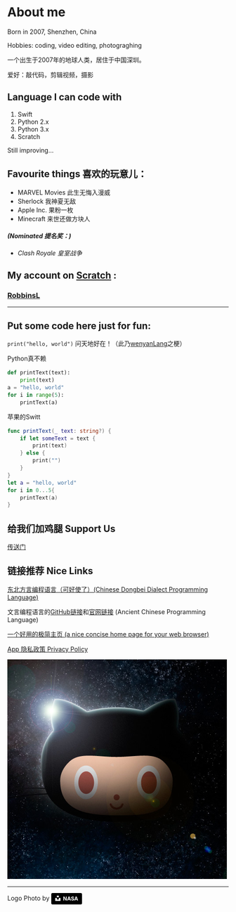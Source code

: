 <meta name="apple-itunes-app" content="app-id=myAppStoreID, affiliate-data=myAffiliateData, app-argument=myURL">

# About me

Born in 2007, Shenzhen, China

Hobbies: coding, video editing, photograghing

一个出生于2007年的地球人类，居住于中国深圳。

爱好：敲代码，剪辑视频，摄影

## Language I can code with

1. Swift
1. Python 2.x
1. Python 3.x
1. Scratch

Still improving...

## Favourite things 喜欢的玩意儿：
+ MARVEL Movies 此生无悔入漫威
+ Sherlock 我神夏无敌
+ Apple Inc. 果粉一枚
+ Minecraft 来世还做方块人

#### *(Nominated 提名奖：)*
+ *Clash Royale 皇室战争*

## My account on [Scratch](https://scratch.mit.edu) :
### [RobbinsL](https://scratch.mit.edu/users/robbinsl)

***
 
## Put some code here just for fun:


`print("hello, world")`
问天地好在！（此乃[wenyanLang](https://github.com/wenyan-lang/wenyan)之梗）

Python真不赖

```python
def printText(text):
    print(text)
a = "hello, world"
for i in range(5):
    printText(a)
```

苹果的Switt
```swift
func printText(_ text: string?) {
    if let someText = text {
        print(text)
    } else {
        print("")
    }
}
let a = "hello, world"
for i in 0...5{
    printText(a)
}
```

## 给我们加鸡腿 Support Us
[传送门](/assets/surpport_us.png)

## 链接推荐 Nice Links

[东北方言编程语言（可好使了）(Chinese Dongbei Dialect Programming Language)](https://github.com/zhanyong-wan/dongbei)

文言编程语言的[GitHub链接](https://github.com/wenyan-lang/wenyan)和[官网链接](https://wy-lang.org)
(Ancient Chinese Programming Language)

[一个好用的极简主页 (a nice concise home page for your web browser)](http://www.jianfast.com)

[App 隐私政策 Privacy Policy](/privacy)

![icon](assets/astroctocat.jpg "octocat, the mascot of github on a space background")

***
Logo Photo by  <a style="background-color:black;color:white;text-decoration:none;padding:4px 6px;font-family:-apple-system, BlinkMacSystemFont, &quot;San Francisco&quot;, &quot;Helvetica Neue&quot;, Helvetica, Ubuntu, Roboto, Noto, &quot;Segoe UI&quot;, Arial, sans-serif;font-size:12px;font-weight:bold;line-height:1.2;display:inline-block;border-radius:3px" href="https://unsplash.com/@nasa?utm_medium=referral&amp;utm_campaign=photographer-credit&amp;utm_content=creditBadge" target="_blank" rel="noopener noreferrer" title="Download free do whatever you want high-resolution photos from NASA"><span style="display:inline-block;padding:2px 3px"><svg xmlns="http://www.w3.org/2000/svg" style="height:12px;width:auto;position:relative;vertical-align:middle;top:-2px;fill:white" viewBox="0 0 32 32"><title>unsplash-logo</title><path d="M10 9V0h12v9H10zm12 5h10v18H0V14h10v9h12v-9z"></path></svg></span><span style="display:inline-block;padding:2px 3px">NASA</span></a>
